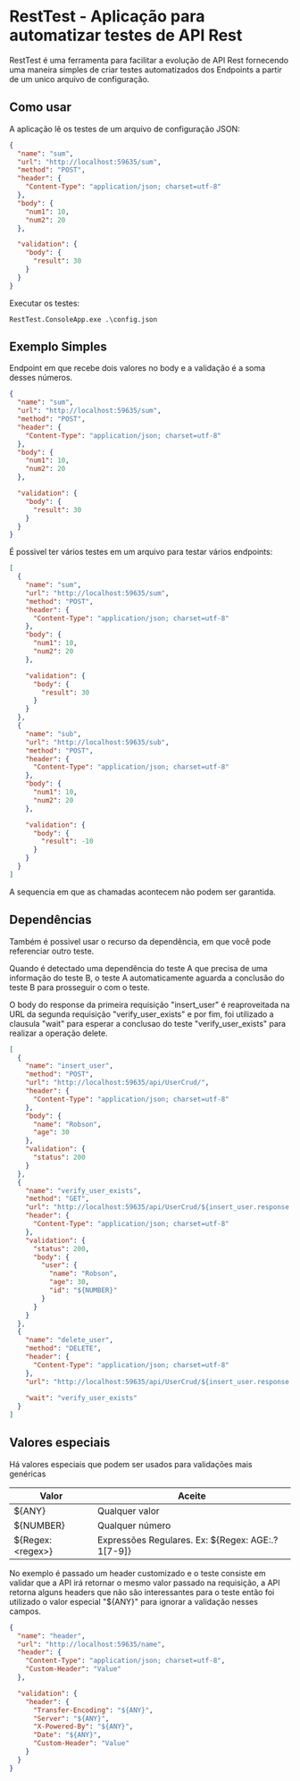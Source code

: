 # RestTest - Aplicação para automatizar testes de API Rest

RestTest é uma ferramenta para facilitar a evolução de API Rest fornecendo uma maneira simples de criar testes automatizados dos Endpoints a partir de um unico arquivo de configuração.

## Como usar
A aplicação lê os testes de um arquivo de configuração JSON:
```json
{
  "name": "sum",
  "url": "http://localhost:59635/sum",
  "method": "POST",
  "header": {
    "Content-Type": "application/json; charset=utf-8"
  },
  "body": {
    "num1": 10,
    "num2": 20
  },

  "validation": {
    "body": {
      "result": 30
    }
  }
}
  ```

Executar os testes:
```
RestTest.ConsoleApp.exe .\config.json
```

## Exemplo Simples
Endpoint em que recebe dois valores no body e a validação é a soma desses números.
```json
{
  "name": "sum",
  "url": "http://localhost:59635/sum",
  "method": "POST",
  "header": {
    "Content-Type": "application/json; charset=utf-8"
  },
  "body": {
    "num1": 10,
    "num2": 20
  },

  "validation": {
    "body": {
      "result": 30
    }
  }
}
```
É possivel ter vários testes em um arquivo para testar vários endpoints:
```json
[
  {
    "name": "sum",
    "url": "http://localhost:59635/sum",
    "method": "POST",
    "header": {
      "Content-Type": "application/json; charset=utf-8"
    },
    "body": {
      "num1": 10,
      "num2": 20
    },

    "validation": {
      "body": {
        "result": 30
      }
    }
  },
  {
    "name": "sub",
    "url": "http://localhost:59635/sub",
    "method": "POST",
    "header": {
      "Content-Type": "application/json; charset=utf-8"
    },
    "body": {
      "num1": 10,
      "num2": 20
    },

    "validation": {
      "body": {
        "result": -10
      }
    }
  }
]
```
A sequencia em que as chamadas acontecem não podem ser garantida.

## Dependências
Também é possivel usar o recurso da dependência, em que você pode referenciar outro teste.

Quando é detectado uma dependência do teste A que precisa de uma informação do teste B, o teste A automaticamente aguarda a conclusão do teste B para prosseguir o com o teste.

O body do response da primeira requisição "insert_user" é reaproveitada na URL da segunda requisição "verify_user_exists" e por fim, foi utilizado a clausula "wait" para esperar a conclusao do teste "verify_user_exists" para realizar a operação delete.
```json
[
  {
    "name": "insert_user",
    "method": "POST",
    "url": "http://localhost:59635/api/UserCrud/",
    "header": {
      "Content-Type": "application/json; charset=utf-8"
    },
    "body": {
      "name": "Robson",
      "age": 30
    },
    "validation": {
      "status": 200
    }
  },
  {
    "name": "verify_user_exists",
    "method": "GET",
    "url": "http://localhost:59635/api/UserCrud/${insert_user.response.body.user_id}",
    "header": {
      "Content-Type": "application/json; charset=utf-8"
    },
    "validation": {
      "status": 200,
      "body": {
        "user": {
          "name": "Robson",
          "age": 30,
          "id": "${NUMBER}"
        }
      }
    }
  },
  {
    "name": "delete_user",
    "method": "DELETE",
    "header": {
      "Content-Type": "application/json; charset=utf-8"
    },
    "url": "http://localhost:59635/api/UserCrud/${insert_user.response.body.user_id}",
    
    "wait": "verify_user_exists"
  }
]
```

## Valores especiais
Há valores especiais que podem ser usados para validações mais genéricas

|Valor |Aceite|
|------|------|
|${ANY}|Qualquer valor|
|${NUMBER}|Qualquer número|
|${Regex: \<regex\>}|Expressões Regulares. Ex: ${Regex: AGE:.?1[7-9]}

No exemplo é passado um header customizado e o teste consiste em validar que a API irá retornar o mesmo valor passado na requisição, a API retorna alguns headers que não são interessantes para o teste então foi utilizado o valor especial "${ANY}" para ignorar a validação nesses campos.
```json
{
  "name": "header",
  "url": "http://localhost:59635/name",
  "header": {
    "Content-Type": "application/json; charset=utf-8",
    "Custom-Header": "Value"
  },

  "validation": {
    "header": {
      "Transfer-Encoding": "${ANY}",
      "Server": "${ANY}",
      "X-Powered-By": "${ANY}",
      "Date": "${ANY}",
      "Custom-Header": "Value"
    }
  }
}
```
